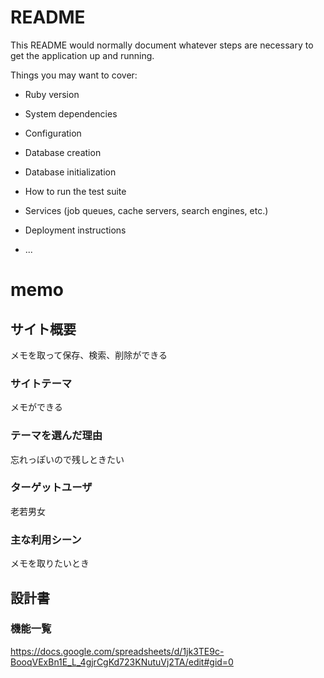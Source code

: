 # README

This README would normally document whatever steps are necessary to get the
application up and running.

Things you may want to cover:

* Ruby version

* System dependencies

* Configuration

* Database creation

* Database initialization

* How to run the test suite

* Services (job queues, cache servers, search engines, etc.)

* Deployment instructions

* ...
# memo

## サイト概要
メモを取って保存、検索、削除ができる

### サイトテーマ
メモができる

### テーマを選んだ理由
忘れっぽいので残しときたい

### ターゲットユーザ
老若男女

### 主な利用シーン
メモを取りたいとき

## 設計書

### 機能一覧
https://docs.google.com/spreadsheets/d/1jk3TE9c-BooqVExBn1E_L_4gjrCgKd723KNutuVj2TA/edit#gid=0
